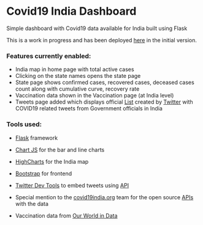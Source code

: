 # Covid19 India Dashboard
Simple dashboard with Covid19 data available for India built using Flask

This is a work in progress and has been deployed [here](https://covid-19-india-dashboard-flask.herokuapp.com/) in the initial version.

### Features currently enabled:

- India map in home page with total active cases
- Clicking on the state names opens the state page
- State page shows confirmed cases, recovered cases, deceased cases count along with cumulative curve, recovery rate
- Vaccination data shown in the Vaccination page (at India level)
- Tweets page added which displays official [List](https://twitter.com/i/lists/1361644157220114433) created by [Twitter](https://twitter.com/MomentsIndia) with COVID19 related tweets from Government officials in India

### Tools used:
- [Flask](https://flask.palletsprojects.com/en/1.1.x/) framework
- [Chart JS](https://www.chartjs.org/) for the bar and line charts
- [HighCharts](https://www.highcharts.com/) for the India map
- [Bootstrap](https://getbootstrap.com/) for frontend
- [Twitter Dev Tools](https://developer.twitter.com/en) to embed tweets using [API](https://developer.twitter.com/en/docs/twitter-for-websites/timelines/guides/oembed-api)

- Special mention to the [covid19india.org](https://www.covid19india.org/) team for the open source [APIs](https://api.covid19india.org/) with the data
- Vaccination data from [Our World in Data](https://github.com/owid/covid-19-data/blob/master/public/data/vaccinations/country_data/India.csv)
